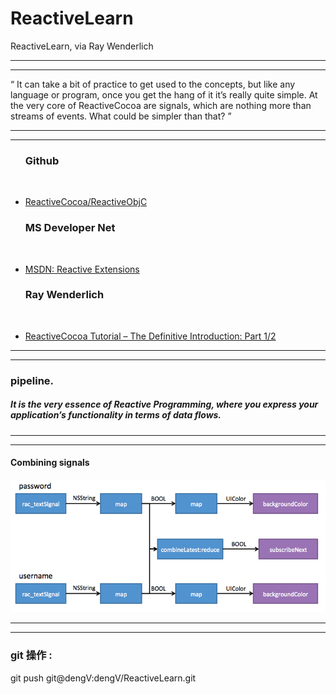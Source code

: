 # ReactiveLearn
ReactiveLearn, via Ray Wenderlich

<hr>


<hr>


<q>
 It can take a bit of practice to get used to the concepts, but like any language or program, once you get the hang of it it’s really quite simple. At the very core of ReactiveCocoa are signals, which are nothing more than streams of events. What could be simpler than that?


</q>

<hr>


<hr>



<ul>
<h3>Github </h3>
<br>

<li>


<a href="https://github.com/ReactiveCocoa/ReactiveObjC">ReactiveCocoa/ReactiveObjC</a>
</li>
<h3>MS Developer Net </h3>
<br>

<li>

<a href="https://msdn.microsoft.com/library/hh242985.aspx">MSDN: Reactive Extensions</a>


</li>

<h3>Ray Wenderlich </h3>
<br>

<li>

<a href="https://msdn.microsoft.com/library/hh242985.aspx">ReactiveCocoa Tutorial – The Definitive Introduction: Part 1/2</a>


</li>


</ul>
<hr>


<hr>

###  pipeline.
##### It is the very essence of Reactive Programming, where you express your application’s functionality in terms of data flows.

<hr>


<hr>

#### Combining signals

<img src="Images/CombinePipeline.png">


<hr>


<hr>




### git 操作 :
git push git@dengV:dengV/ReactiveLearn.git
